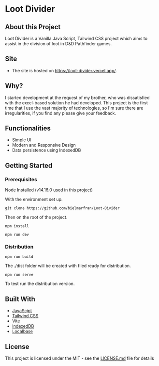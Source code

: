 # Loot Divider

## About this Project

Loot Divider is a Vanilla Java Script, Tailwind CSS project which aims to assist in the division of loot in D&D Pathfinder games.

## Site

- The site is hosted on https://loot-divider.vercel.app/.

## Why?

I started development at the request of my brother, who was dissatisfied with the excel-based solution he had developed.
This project is the first time that I use the vast majority of technologies, so I'm sure there are irregularities, 
if you find any please give your feedback.


## Functionalities

- Simple UI
- Modern and Responsive Design
- Data persistence using IndexedDB


## Getting Started

### Prerequisites

Node Installed (v14.16.0 used in this project)


With the environment set up.

	git clone https://github.com/bielmarfran/Loot-Divider

Then on the root of the project.

	npm install

	npm run dev

### Distribution

	npm run build

The ./dist folder will be created with filed ready for distribution.

	npm run serve

To test run the distribution version.

## Built With

- [JavaScipt](https://www.javascript.com/)   		 				  		 	  		 
- [Tailwind CSS](https://tailwindcss.com/)
- [Vite](https://vitejs.dev/)
- [IndexedDB](https://developer.mozilla.org/en-US/docs/Web/API/IndexedDB_API)
- [Localbase](https://www.npmjs.com/package/localbase)

## License

This project is licensed under the MIT - see the [LICENSE.md](https://github.com/bielmarfran/Loot-Divider/blob/main/LICENSE) file for details